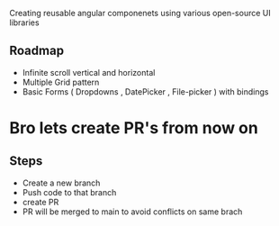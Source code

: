 Creating reusable angular componenets using various open-source UI libraries

## Roadmap
- Infinite scroll vertical and horizontal
- Multiple Grid pattern
- Basic Forms ( Dropdowns , DatePicker , File-picker ) with bindings 




# Bro lets create PR's from now on 
## Steps 
- Create a new branch
- Push code to that branch
- create PR
- PR will be merged to main to avoid conflicts on same brach 
